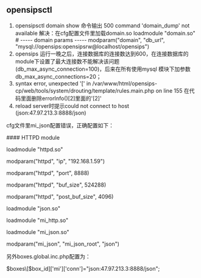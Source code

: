 ## opensipsctl

1. opensipsctl domain show   命令输出 500 command 'domain\_dump' not available
   解决：在cfg配置文件里加载domain.so                                                                                                                                             loadmodule "domain.so"
   \# ----- domain params -----
   modparam\("domain", "db\_url",
   "mysql://opensips:opensipsrw@localhost/opensips"\)
2. opensips 运行一晚之后，连接数据库的连接数达到600，在连接数据库的module下设置了最大连接数不能解决该问题\(db\_max\_async\_connection=100\)，后来在所有使用mysql 模块下加参数 db\_max\_async\_connections=20；
3. syntax error, unexpected '\[' in /var/www/html/opensips-cp/web/tools/system/drouting/template/rules.main.php on line 155
   在代码里面删除errorInfo\(\)\[2\]里面的'\[2\]'
4. reload server时提示could not connect to host \(json:47.97.213.3:8888/json\)

cfg文件里mi\_json配置错误，正确配置如下：

\#\#\#\# HTTPD module

loadmodule "httpd.so"

modparam\("httpd", "ip", "192.168.1.59"\)

modparam\("httpd", "port", 8888\)

modparam\("httpd", "buf\_size", 524288\)

modparam\("httpd", "post\_buf\_size", 4096\)

loadmodule "json.so"

loadmodule "mi\_http.so"

loadmodule "mi\_json.so"

modparam\("mi\_json", "mi\_json\_root", "json"\)

另外boxes.global.inc.php配置为：

$boxes\[$box\_id\]\['mi'\]\['conn'\]="json:47.97.213.3:8888/json";


